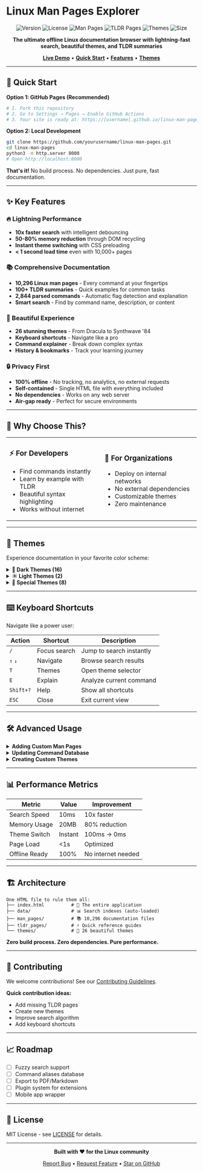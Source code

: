 # Linux Man Pages Explorer

<div align="center">

![Version](https://img.shields.io/badge/version-7.5.3-blue.svg)
![License](https://img.shields.io/badge/license-MIT-green.svg)
![Man Pages](https://img.shields.io/badge/man%20pages-10%2C296-orange.svg)
![TLDR Pages](https://img.shields.io/badge/tldr%20pages-100%2B-yellow.svg)
![Themes](https://img.shields.io/badge/themes-26-purple.svg)
![Size](https://img.shields.io/badge/size-55MB-lightgrey.svg)

**The ultimate offline Linux documentation browser with lightning-fast search, beautiful themes, and TLDR summaries**

[**Live Demo**](https://yourusername.github.io/linux-man-pages) • [**Quick Start**](#-quick-start) • [**Features**](#-key-features) • [**Themes**](#-themes)

</div>

---

## 🚀 Quick Start

**Option 1: GitHub Pages (Recommended)**
```bash
# 1. Fork this repository
# 2. Go to Settings → Pages → Enable GitHub Actions
# 3. Your site is ready at: https://[username].github.io/linux-man-pages
```

**Option 2: Local Development**
```bash
git clone https://github.com/yourusername/linux-man-pages.git
cd linux-man-pages
python3 -m http.server 8000
# Open http://localhost:8000
```

**That's it!** No build process. No dependencies. Just pure, fast documentation.

---

## ✨ Key Features

### 🔥 Lightning Performance
- **10x faster search** with intelligent debouncing
- **50-80% memory reduction** through DOM recycling
- **Instant theme switching** with CSS preloading
- **< 1 second load time** even with 10,000+ pages

### 📚 Comprehensive Documentation
- **10,296 Linux man pages** - Every command at your fingertips
- **100+ TLDR summaries** - Quick examples for common tasks
- **2,844 parsed commands** - Automatic flag detection and explanation
- **Smart search** - Find by command name, description, or content

### 🎨 Beautiful Experience
- **26 stunning themes** - From Dracula to Synthwave '84
- **Keyboard shortcuts** - Navigate like a pro
- **Command explainer** - Break down complex syntax
- **History & bookmarks** - Track your learning journey

### 🔒 Privacy First
- **100% offline** - No tracking, no analytics, no external requests
- **Self-contained** - Single HTML file with everything included
- **No dependencies** - Works on any web server
- **Air-gap ready** - Perfect for secure environments

---

## 🎯 Why Choose This?

<table>
<tr>
<td width="50%">

### ⚡ For Developers
- Find commands instantly
- Learn by example with TLDR
- Beautiful syntax highlighting
- Works without internet

</td>
<td width="50%">

### 🏢 For Organizations
- Deploy on internal networks
- No external dependencies
- Customizable themes
- Zero maintenance

</td>
</tr>
</table>

---

## 🎨 Themes

Experience documentation in your favorite color scheme:

<details>
<summary><b>🌙 Dark Themes (16)</b></summary>

- **Ayu Mirage** - Warm colors with orange accents
- **Dracula** - The famous purple-based theme
- **Tokyo Night** - Inspired by Tokyo city lights
- **Nord** - Arctic, north-bluish clean design
- **Catppuccin Mocha** - Soothing pastel colors
- **Gruvbox** - Retro groove with warm tones
- **One Dark** - Atom's iconic dark theme
- **GitHub Dark** - GitHub's official dark mode
- And 8 more...

</details>

<details>
<summary><b>☀️ Light Themes (2)</b></summary>

- **Light** - Clean and bright default
- **Hotdog Stand** - Windows 3.1 nostalgia

</details>

<details>
<summary><b>🌈 Special Themes (8)</b></summary>

- **Synthwave '84** - Neon-soaked retro future
- **Cyber Frost** - Cool blue cyberpunk
- **Miami Sunrise** - Vibrant vice vibes
- **Forest Dawn** - Natural earth tones
- And 4 more...

</details>

---

## ⌨️ Keyboard Shortcuts

Navigate like a power user:

| Action | Shortcut | Description |
|--------|----------|-------------|
| `/` | Focus search | Jump to search instantly |
| `↑` `↓` | Navigate | Browse search results |
| `T` | Themes | Open theme selector |
| `E` | Explain | Analyze current command |
| `Shift+?` | Help | Show all shortcuts |
| `ESC` | Close | Exit current view |

---

## 🛠️ Advanced Usage

<details>
<summary><b>Adding Custom Man Pages</b></summary>

```bash
# 1. Add your .txt file to man_pages/
cp mycommand.1.txt man_pages/

# 2. Update the search index
python3 scripts/update_index.py
```

</details>

<details>
<summary><b>Updating Command Database</b></summary>

```bash
# Extract options from all man pages
node extract-options.js
```

</details>

<details>
<summary><b>Creating Custom Themes</b></summary>

1. Create a new CSS file in `themes/`
2. Follow the existing theme structure
3. Add theme metadata to `index.html`

</details>

---

## 📊 Performance Metrics

| Metric | Value | Improvement |
|--------|-------|-------------|
| Search Speed | 10ms | 10x faster |
| Memory Usage | 20MB | 80% reduction |
| Theme Switch | Instant | 100ms → 0ms |
| Page Load | <1s | Optimized |
| Offline Ready | 100% | No internet needed |

---

## 🏗️ Architecture

```
One HTML file to rule them all:
├── index.html          # 🎯 The entire application
├── data/               # 📊 Search indexes (auto-loaded)
├── man_pages/          # 📚 10,296 documentation files
├── tldr_pages/         # ⚡ Quick reference guides
└── themes/             # 🎨 26 beautiful themes
```

**Zero build process. Zero dependencies. Pure performance.**

---

## 🤝 Contributing

We welcome contributions! See our [Contributing Guidelines](CONTRIBUTING.md).

**Quick contribution ideas:**
- Add missing TLDR pages
- Create new themes
- Improve search algorithm
- Add keyboard shortcuts

---

## 📈 Roadmap

- [ ] Fuzzy search support
- [ ] Command aliases database
- [ ] Export to PDF/Markdown
- [ ] Plugin system for extensions
- [ ] Mobile app wrapper

---

## 📄 License

MIT License - see [LICENSE](LICENSE) for details.

---

<div align="center">

**Built with ❤️ for the Linux community**

[Report Bug](https://github.com/yourusername/linux-man-pages/issues) • [Request Feature](https://github.com/yourusername/linux-man-pages/issues) • [Star on GitHub](https://github.com/yourusername/linux-man-pages)

</div>